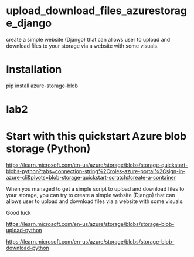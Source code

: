 # upload_download_files_azurestorage_django
create a simple website (Django) that can allows user to upload and download files to your storage via a website with some visuals.

# Installation
  pip install azure-storage-blob

# lab2
# Start with this quickstart Azure blob storage (Python)
https://learn.microsoft.com/en-us/azure/storage/blobs/storage-quickstart-blobs-python?tabs=connection-string%2Croles-azure-portal%2Csign-in-azure-cli&pivots=blob-storage-quickstart-scratch#create-a-container
 
When you managed to get a simple script to upload and download files to your storage, you can try to create a simple website (Django) that can allows user to upload and download files via a website with some visuals. 
 
Good luck 

https://learn.microsoft.com/en-us/azure/storage/blobs/storage-blob-upload-python


https://learn.microsoft.com/en-us/azure/storage/blobs/storage-blob-download-python
